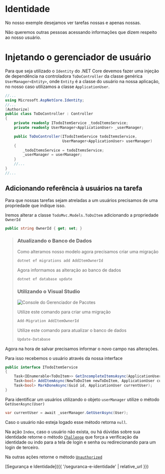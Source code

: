 # Identidade

No nosso exemple desejamos ver tarefas nossas e apenas nossas.

Não queremos outras pessoas acessando informações que dizem respeito ao nosso usuário.

# Injetando o gerenciador de usuário

Para que seja utilizado o `Identity` do .NET Core devemos fazer uma injeção de dependência na controladora `ToDoController` da classe genérica `UserManager<Entity>`, onde `Entity` é a classe do usuário na nossa aplicação, no nosso caso utilizamos a classe `ApplicationUser`.

```csharp
//...
using Microsoft.AspNetCore.Identity;
//...
[Authorize]
public class ToDoController : Controller
{
    private readonly ITodoItemService _todoItemsService;
    private readonly UserManager<ApplicationUser> _userManager;

    public ToDoController(ITodoItemService todoItemsService,
                          UserManager<ApplicationUser> userManager)
    {
        _todoItemsService = todoItemsService;
        _userManager = userManager;
    }
    //...
}
//...
```

## Adicionando referência à usuários na tarefa

Para que nossas tarefas sejam atreladas a um usuários precisamos de uma propriedade que indique isso.

Iremos alterar a classe `TodoMvc.Models.ToDoItem` adicionando a propriedade `OwnerId`

```csharp
public string OwnerId { get; set; }
```

> ### Atualizando o Banco de Dados
> 
> Como alteramos nosso modelo agora precisamos criar uma migração
> 
> ```bash
> dotnet ef migrations add AddItemOwnerId
> ```
> 
> Agora informamos as alteração ao banco de dados
> 
> ```bash
> dotnet ef database update
> ```
> ### Utilizando o Visual Studio
> 
> ![Console do Gerenciador de Pacotes](/Desenvolvimento4Web/seguranca-e-identidade/identity/images/console.png)
> 
> Utilize este comando para criar uma migração
>
> ```bash
> Add-Migration AddItemOwnerId
> ```
> 
> Utilize este comando para atualizar o banco de dados
>
> ```bash
> Update-Database
> ```

Agora na hora de salvar precisamos informar o novo campo nas alterações.

Para isso recebemos o usuário através da nossa interface

```csharp
public interface ITodoItemService
{
    Task<IEnumerable<ToDoItem>> GetIncompleteItemsAsync(ApplicationUser currentUser);
    Task<bool> AddItemAsync(NewToDoItem newToDoItem, ApplicationUser currentUser);
    Task<bool> MarkDoneAsync(Guid id, ApplicationUser currentUser);
}
```

Para identificar um usuários utilizando o objeto `userManager` utilize o método `GetUserAsync(User)`

```csharp
var currentUser = await _userManager.GetUserAsync(User);
```

Caso o usuário não esteja logado esse método retorna `null`.

Na ação `Index`, caso o usuário não exista, ou há dúvidas sobre sua identidade retorne o método [`Challenge`](https://docs.microsoft.com/en-us/dotnet/api/microsoft.aspnetcore.mvc.controllerbase.challenge?view=aspnetcore-2.0) que força a verificação da identidade ou indo para a tela de login e senha ou redirecionando para um login de terceiro.

Na outras ações retorne o método [`Unauthorized`](https://docs.microsoft.com/en-us/dotnet/api/microsoft.aspnetcore.mvc.controllerbase.unauthorized?view=aspnetcore-2.0)

[Segurança e Identidade]({{ '/seguranca-e-identidade' | relative_url }})